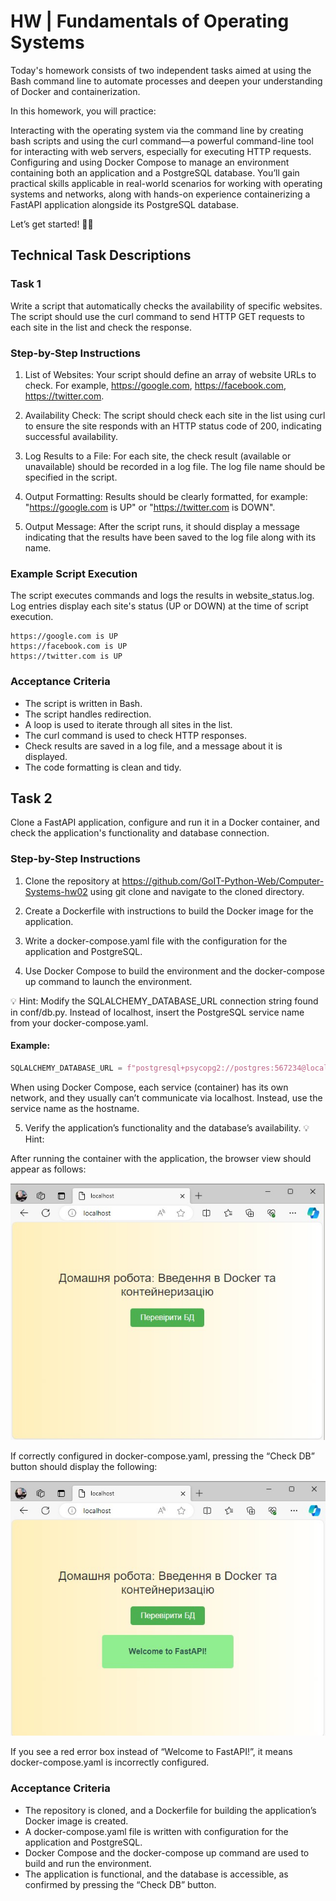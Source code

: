 # HW | Fundamentals of Operating Systems

Today's homework consists of two independent tasks aimed at using the Bash command line to automate processes and deepen your understanding of Docker and containerization.

In this homework, you will practice:

Interacting with the operating system via the command line by creating bash scripts and using the curl command—a powerful command-line tool for interacting with web servers, especially for executing HTTP requests.
Configuring and using Docker Compose to manage an environment containing both an application and a PostgreSQL database.
You’ll gain practical skills applicable in real-world scenarios for working with operating systems and networks, along with hands-on experience containerizing a FastAPI application alongside its PostgreSQL database.

Let’s get started! 💪🏼

## Technical Task Descriptions

### Task 1

Write a script that automatically checks the availability of specific websites. The script should use the curl command to send HTTP GET requests to each site in the list and check the response.

### Step-by-Step Instructions

1. List of Websites: Your script should define an array of website URLs to check. For example, https://google.com, https://facebook.com, https://twitter.com.

2. Availability Check: The script should check each site in the list using curl to ensure the site responds with an HTTP status code of 200, indicating successful availability.

3. Log Results to a File: For each site, the check result (available or unavailable) should be recorded in a log file. The log file name should be specified in the script.

4. Output Formatting: Results should be clearly formatted, for example: "<https://google.com> is UP" or "<https://twitter.com> is DOWN".

5. Output Message: After the script runs, it should display a message indicating that the results have been saved to the log file along with its name.

### Example Script Execution

The script executes commands and logs the results in website_status.log. Log entries display each site's status (UP or DOWN) at the time of script execution.

```vbnet
https://google.com is UP
https://facebook.com is UP
https://twitter.com is UP

```

### Acceptance Criteria

- The script is written in Bash.
- The script handles redirection.
- A loop is used to iterate through all sites in the list.
- The curl command is used to check HTTP responses.
- Check results are saved in a log file, and a message about it is displayed.
- The code formatting is clean and tidy.

## Task 2

Clone a FastAPI application, configure and run it in a Docker container, and check the application's functionality and database connection.

### Step-by-Step Instructions

1. Clone the repository at https://github.com/GoIT-Python-Web/Computer-Systems-hw02 using git clone and navigate to the cloned directory.

2. Create a Dockerfile with instructions to build the Docker image for the application.

3. Write a docker-compose.yaml file with the configuration for the application and PostgreSQL.

4. Use Docker Compose to build the environment and the docker-compose up command to launch the environment.

💡 Hint: Modify the SQLALCHEMY_DATABASE_URL connection string found in conf/db.py. Instead of localhost, insert the PostgreSQL service name from your docker-compose.yaml.

#### Example:

```python
SQLALCHEMY_DATABASE_URL = f"postgresql+psycopg2://postgres:567234@localhost:5432/hw02"
```

When using Docker Compose, each service (container) has its own network, and they usually can’t communicate via localhost. Instead, use the service name as the hostname.

5. Verify the application’s functionality and the database’s availability.
   💡 Hint:

After running the container with the application, the browser view should appear as follows:

![Container](./assets/Screenshot_1.jpg)

If correctly configured in docker-compose.yaml, pressing the “Check DB” button should display the following:

![Container](./assets/Screenshot_2.jpg)

If you see a red error box instead of “Welcome to FastAPI!”, it means docker-compose.yaml is incorrectly configured.

### Acceptance Criteria

- The repository is cloned, and a Dockerfile for building the application’s Docker image is created.
- A docker-compose.yaml file is written with configuration for the application and PostgreSQL.
- Docker Compose and the docker-compose up command are used to build and run the environment.
- The application is functional, and the database is accessible, as confirmed by pressing the “Check DB” button.
